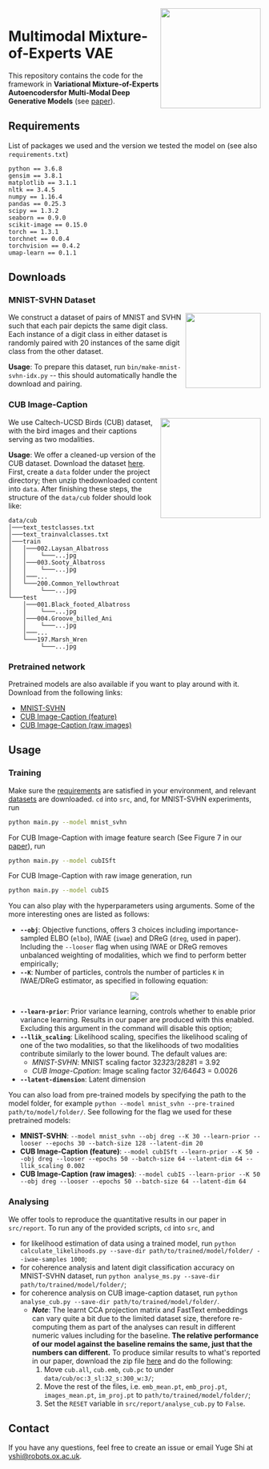 <img src="_imgs/schematic.png" width="200" height="200" align="right">

# Multimodal Mixture-of-Experts VAE
This repository contains the code for the framework in **Variational Mixture-of-Experts Autoencodersfor Multi-Modal Deep Generative Models** (see [paper](https://arxiv.org/pdf/1911.03393.pdf)).

## Requirements
List of packages we used and the version we tested the model on (see also `requirements.txt`)

```
python == 3.6.8
gensim == 3.8.1
matplotlib == 3.1.1
nltk == 3.4.5
numpy == 1.16.4
pandas == 0.25.3
scipy == 1.3.2
seaborn == 0.9.0
scikit-image == 0.15.0
torch == 1.3.1
torchnet == 0.0.4
torchvision == 0.4.2
umap-learn == 0.1.1
```

## Downloads
### MNIST-SVHN Dataset

<p><img src="_imgs/mnist-svhn.png" width=150 align="right"></p>

We construct a dataset of pairs of MNIST and SVHN such that each pair depicts the same digit class. Each instance of a digit class in either dataset is randomly paired with 20 instances of the same digit class from the other dataset.

**Usage**: To prepare this dataset, run `bin/make-mnist-svhn-idx.py` -- this should automatically handle the download and pairing.

### CUB Image-Caption

<p><img src="_imgs/cub.png" width=200 align="right"></p>

We use Caltech-UCSD Birds (CUB) dataset, with the bird images and their captions serving as two modalities.

**Usage**: We offer a cleaned-up version of the CUB dataset. Download the dataset [here](http://www.robots.ox.ac.uk/~yshi/mmdgm/datasets/cub.zip). First, create a `data` folder under the project directory; then unzip thedownloaded content into `data`. After finishing these steps, the structure of the `data/cub` folder should look like:

```
data/cub
│───text_testclasses.txt
│───text_trainvalclasses.txt    
│───train
│   │───002.Laysan_Albatross
│   │    └───...jpg
│   │───003.Sooty_Albatross
│   │    └───...jpg
│   │───...
│   └───200.Common_Yellowthroat
│        └───...jpg
└───test
    │───001.Black_footed_Albatross
    │    └───...jpg
    │───004.Groove_billed_Ani
    │    └───...jpg
    │───...
    └───197.Marsh_Wren
         └───...jpg
```


### Pretrained network
Pretrained models are also available if you want to play around with it. Download from the following links: 
- [MNIST-SVHN](http://www.robots.ox.ac.uk/~yshi/mmdgm/pretrained_models/mnist-svhn.zip)
- [CUB Image-Caption (feature)](http://www.robots.ox.ac.uk/~yshi/mmdgm/pretrained_models/cubISft.zip)
- [CUB Image-Caption (raw images)](http://www.robots.ox.ac.uk/~yshi/mmdgm/pretrained_models/cubIS.zip)

## Usage

### Training

Make sure the [requirements](#requirements) are satisfied in your environment, and relevant [datasets](#downloads) are downloaded. `cd` into `src`, and, for MNIST-SVHN experiments, run

```bash
python main.py --model mnist_svhn

```

For CUB Image-Caption with image feature search (See Figure 7 in our [paper](https://arxiv.org/pdf/1911.03393.pdf)), run
```bash
python main.py --model cubISft

```

For CUB Image-Caption with raw image generation, run
```bash
python main.py --model cubIS

```

You can also play with the hyperparameters using arguments. Some of the more interesting ones are listed as follows:
- **`--obj`**: Objective functions, offers 3 choices including importance-sampled ELBO (`elbo`), IWAE (`iwae`) and DReG (`dreg`, used in paper). Including the `--looser` flag when using IWAE or DReG removes unbalanced weighting of modalities, which we find to perform better empirically;
- **`--K`**: Number of particles, controls the number of particles `K` in IWAE/DReG estimator, as specified in following equation:

<p align='center'><img src="_imgs/obj.png"></p>

- **`--learn-prior`**: Prior variance learning, controls whether to enable prior variance learning. Results in our paper are produced with this enabled. Excluding this argument in the command will disable this option;
- **`--llik_scaling`**: Likelihood scaling, specifies the likelihood scaling of one of the two modalities, so that the likelihoods of two modalities contribute similarly to the lower bound. The default values are: 
    - _MNIST-SVHN_: MNIST scaling factor 32*32*3/28*28*1 = 3.92
    - _CUB Image-Cpation_: Image scaling factor 32/64*64*3 = 0.0026
- **`--latent-dimension`**: Latent dimension

You can also load from pre-trained models by specifying the path to the model folder, for example `python --model mnist_svhn --pre-trained path/to/model/folder/`. See following for the flag we used for these pretrained models:
- **MNIST-SVHN**: `--model mnist_svhn --obj dreg --K 30 --learn-prior --looser --epochs 30 --batch-size 128 --latent-dim 20`
- **CUB Image-Caption (feature)**: `--model cubISft --learn-prior --K 50 --obj dreg --looser --epochs 50 --batch-size 64 --latent-dim 64 --llik_scaling 0.002`
- **CUB Image-Caption (raw images)**: `--model cubIS --learn-prior --K 50 --obj dreg --looser --epochs 50 --batch-size 64 --latent-dim 64`

### Analysing
We offer tools to reproduce the quantitative results in our paper in `src/report`. To run any of the provided scripts, `cd` into `src`, and

- for likelihood estimation of data using a trained model, run `python calculate_likelihoods.py --save-dir path/to/trained/model/folder/ --iwae-samples 1000`;
- for coherence analysis and latent digit classification accuracy on MNIST-SVHN dataset, run `python analyse_ms.py --save-dir path/to/trained/model/folder/`;
- for coherence analysis on CUB image-caption dataset, run `python analyse_cub.py --save-dir path/to/trained/model/folder/`.
    - _**Note**_: The learnt CCA projection matrix and FastText embeddings can vary quite a bit due to the limited dataset size, therefore re-computing them as part of the analyses can result in different numeric values including for the baseline. **The relative performance of our model against the baseline remains the same, just that the numbers can different.** 
To produce similar results to what's reported in our paper, download the zip file [here](http://www.robots.ox.ac.uk/~yshi/mmdgm/pretrained_models/CCA_emb.zip) and do the following:
        1. Move `cub.all`, `cub.emb`, `cub.pc` to under `data/cub/oc:3_sl:32_s:300_w:3/`;
        2. Move the rest of the files, i.e. `emb_mean.pt`, `emb_proj.pt`, `images_mean.pt`, `im_proj.pt` to `path/to/trained/model/folder/`;
        3. Set the `RESET` variable in `src/report/analyse_cub.py` to `False`.


## Contact
If you have any questions, feel free to create an issue or email Yuge Shi at yshi@robots.ox.ac.uk.
